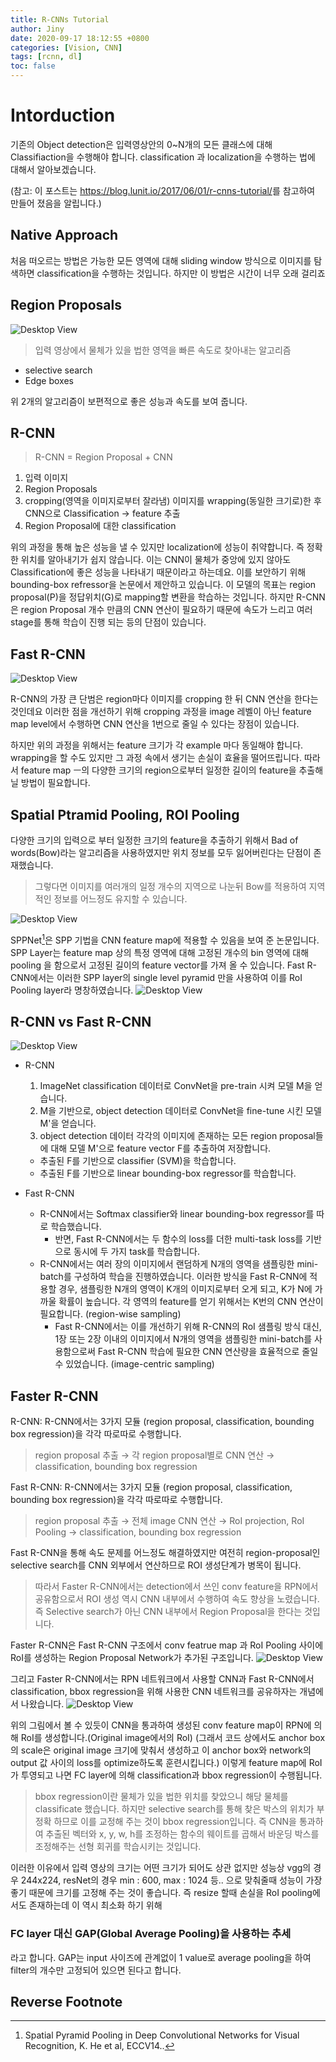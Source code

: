 ```yaml
---
title: R-CNNs Tutorial
author: Jiny
date: 2020-09-17 18:12:55 +0800
categories: [Vision, CNN]
tags: [rcnn, dl]
toc: false
---
```


# Intorduction
기존의 Object detection은 입력영상안의 0~N개의 모든 클래스에 대해 Classifiaction을 수행해야 합니다. 
classification 과 localization을 수행하는 법에 대해서 알아보겠습니다.

(참고: 이 포스트는 <https://blog.lunit.io/2017/06/01/r-cnns-tutorial/>를 참고하여 만들어 졌음을 알립니다.)

## Native Approach
처음 떠오르는 방법은 가능한 모든 영역에 대해 sliding window 방식으로 이미지를 탐색하면 classification을 수행하는 것입니다.
하지만 이 방법은 시간이 너무 오래 걸리죠

## Region Proposals
![Desktop View](https://bloglunit.files.wordpress.com/2017/05/20170525-research-seminar-google-slides-2017-05-25-16-45-08.png?w=661&h=173)
> 입력 영상에서 물체가 있을 법한 영역을 빠른 속도로 찾아내는 알고리즘

- selective search
- Edge boxes 

위 2개의 알고리즘이 보편적으로 좋은 성능과 속도를 보여 줍니다.

## R-CNN
> R-CNN = Region Proposal + CNN

1. 입력 이미지
2. Region Proposals
3. cropping(영역을 이미지로부터 잘라냄) 이미지를 wrapping(동일한 크기로)한 후 CNN으로 Classification -> feature 추출
4. Region Proposal에 대한 classification

위의 과정을 통해 높은 성능을 낼 수 있지만 localization에 성능이 취약합니다. 즉 정확한 위치를 알아내기가 쉽지 않습니다.
이는 CNN이 물체가 중앙에 있지 않아도 Classification에 좋은 성능을 나타내기 때문이라고 하는데요.
이를 보안하기 위해 bounding-box refressor을 논문에서 제안하고 있습니다. 이 모델의 목표는 region proposal(P)을 정답위치(G)로 mapping할 변환을 학습하는 것입니다.
하지만 R-CNN은 region Proposal 개수 만큼의 CNN 연산이 필요하기 때문에 속도가 느리고 여러 stage를 통해 학습이 진행 되는 등의 단점이 있습니다.

## Fast R-CNN
![Desktop View](https://bloglunit.files.wordpress.com/2017/05/20170525-research-seminar-google-slides-2017-05-26-17-14-03.png?w=666&h=282)

R-CNN의 가장 큰 단범은 region마다 이미지를 cropping 한 뒤 CNN 연산을 한다는 것인데요
이러한 점을 개선하기 위해 cropping 과정을 image 레벨이 아닌 feature map level에서 수행하면 CNN 연산을 1번으로 줄일 수 있다는 장점이 있습니다.

하지만 위의 과정을 위해서는 feature 크기가 각 example 마다 동일해야 합니다. wrapping을 할 수도 있지만 그 과정 속에서 생기는 손실이 효율을 떨어뜨립니다.
따라서 feature map ㅡ의 다양한 크기의 region으로부터 일정한 길이의 feature을 추출해 닐 방법이 필요합니다.

## Spatial Ptramid Pooling, ROI Pooling
다양한 크기의 입력으로 부터 일정한 크기의 feature을 추출하기 위해서 Bad of words(Bow)라는 알고리즘을 사용하였지만 위치 정보를 모두 잃어버린다는 단점이 존재했습니다.

> 그렇다면 이미지를 여러개의 일정 개수의 지역으로 나눈뒤 Bow를 적용하여 지역적인 정보를 어느정도 유지할 수 있습니다.

![Desktop View](https://bloglunit.files.wordpress.com/2017/05/1406-4729-pdf-2017-05-26-20-11-59.png)

SPPNet[^footnote]은 SPP 기법을 CNN feature map에 적용할 수 있음을 보여 준 논문입니다.
SPP Layer는 feature map 상의 특정 영역에 대해 고정된 개수의 bin 영역에 대해 pooling 을 함으로서 고정된 길이의 feature vector를 가져 올 수 있습니다.
Fast R-CNN에서는 이러한 SPP layer의 single level pyramid 만을 사용하여 이를  RoI Pooling layer라 명창하였습니다.
![Desktop View](https://bloglunit.files.wordpress.com/2017/05/20170525-research-seminar-google-slides-2017-05-29-19-06-26.png?w=768&h=180)

## R-CNN vs Fast R-CNN

![Desktop View](https://bloglunit.files.wordpress.com/2017/05/20170525-research-seminar-google-slides-2017-05-30-19-42-30.png?w=663&h=379)

- R-CNN
  1. ImageNet classification 데이터로 ConvNet을 pre-train 시켜 모델 M을 얻습니다.
  2. M을 기반으로, object detection 데이터로 ConvNet을 fine-tune 시킨 모델 M'을 얻습니다.
  3. object detection 데이터 각각의 이미지에 존재하는 모든 region proposal들에 대해 모델 M'으로 feature vector F를 추출하여 저장합니다.
    - 추출된 F를 기반으로 classifier (SVM)을 학습합니다.
    - 추출된 F를 기반으로 linear bounding-box regressor를 학습합니다.

- Fast R-CNN
  - R-CNN에서는 Softmax classifier와 linear bounding-box regressor를 따로 학습했습니다.
    - 반면, Fast R-CNN에서는 두 함수의 loss를 더한 multi-task loss를 기반으로 동시에 두 가지 task를 학습합니다.
  - R-CNN에서는 여러 장의 이미지에서 랜덤하게 N개의 영역을 샘플링한 mini-batch를 구성하여 학습을 진행하였습니다. 이러한 방식을 Fast R-CNN에 적용할 경우, 샘플링한 N개의
	  영역이 K개의 이미지로부터 오게 되고, K가 N에 가까울 확률이 높습니다. 각 영역의 feature를 얻기 위해서는 K번의 CNN 연산이 필요합니다. (region-wise sampling)
    - Fast R-CNN에서는 이를 개선하기 위해 R-CNN의 RoI 샘플링 방식 대신, 1장 또는 2장 이내의 이미지에서 N개의 영역을 샘플링한 mini-batch를 사용함으로써 Fast R-CNN 학습에 필요한 CNN 연산량을 효율적으로 줄일 수 있었습니다. (image-centric sampling)

## Faster R-CNN
R-CNN: R-CNN에서는 3가지 모듈 (region proposal, classification, bounding box regression)을 각각 따로따로 수행합니다.
> region proposal 추출 → 각 region proposal별로 CNN 연산 → classification, bounding box regression

Fast R-CNN: R-CNN에서는 3가지 모듈 (region proposal, classification, bounding box regression)을 각각 따로따로 수행합니다.
> region proposal 추출 → 전체 image CNN 연산 → RoI projection, RoI Pooling → classification, bounding box regression

Fast R-CNN을 통해 속도 문제를 어느정도 해결하였지만 여전히 region-proposal인 selective search를 CNN 외부에서 연산하므로 ROI 생성단계가 병목이 됩니다.
> 따라서 Faster R-CNN에서는 detection에서 쓰인 conv feature을 RPN에서 공유함으로서 ROI 생성 역시 CNN 내부에서 수행하여 속도 향상을 노렸습니다. 즉 Selective search가 아닌 CNN 내부에서 Region Proposal을 한다는 것입니다.

Faster R-CNN은 Fast R-CNN 구조에서 conv featrue map 과 RoI Pooling 사이에 RoI를 생성하는 Region Proposal Network가 추가된 구조입니다.
![Desktop View](https://img1.daumcdn.net/thumb/R1280x0/?scode=mtistory2&fname=https%3A%2F%2Fblog.kakaocdn.net%2Fdn%2Fdhq4iV%2FbtqBaAFDl4d%2FIZdxlDX5mkPMdnoKy2f2k0%2Fimg.png)

그리고 Faster R-CNN에서는 RPN 네트워크에서 사용할 CNN과 Fast R-CNN에서 classification, bbox regression을 위해 사용한 CNN 네트워크를 공유하자는 개념에서 나왔습니다.
![Desktop View](https://img1.daumcdn.net/thumb/R1280x0/?scode=mtistory2&fname=https%3A%2F%2Fblog.kakaocdn.net%2Fdn%2Fb3fKvm%2FbtqA7qcGUyK%2FRtIY6qVkJ6yerNqBUnV0h1%2Fimg.png)

위의 그림에서 볼 수 있듯이 CNN을 통과하여 생성된 conv feature map이 RPN에 의해 RoI를 생성합니다.(Original image에서의 RoI)
(그래서 코드 상에서도 anchor box의 scale은 original image 크기에 맞춰서 생성하고 이 anchor box와 network의 output 값 사이의 loss를 optimize하도록 훈련시킵니다.)
이렇게 feature map에 RoI가 투영되고 나면 FC layer에 의해 classification과 bbox regression이 수행됩니다.

>bbox regression이란 물체가 있을 법한 위치를 찾았으니 해당 물체를 classificate 했습니다. 하지만 selective search를 통해 찾은 박스의 위치가 부정확 하므로 이를 교정해 주는 것이 bbox regression입니다. 즉 CNN을 통과하여 추출된 벡터와 x, y, w, h를 조정하는 함수의 웨이트를 곱해서 바운딩 박스를 조정해주는 선형 회귀를 학습시키는 것입니다.

이러한 이유에서 입력 영상의 크기는 어떤 크기가 되어도 상관 없지만 성능상 vgg의 경우 244x224, resNet의 경우 min : 600, max : 1024 등.. 으로 맞춰줄때 성능이 가장 좋기 때문에 크기를 고정해 주는 것이 좋습니다.
즉 resize 할때 손실을 RoI pooling에서도 존재하는데 이 역시 최소화 하기 위해

### FC layer 대신 GAP(Global Average Pooling)을 사용하는 추세 
라고 합니다. GAP는 input 사이즈에 관계없이 1 value로 average pooling을 하여 filter의 개수만 고정되어 있으면 된다고 합니다.

## Reverse Footnote

[^footnote]: Spatial Pyramid Pooling in Deep Convolutional Networks for Visual Recognition, K. He et al, ECCV14..